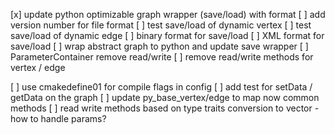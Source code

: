 [x] update python optimizable graph wrapper (save/load) with format
[ ] add version number for file format
[ ] test save/load of dynamic vertex
[ ] test save/load of dynamic edge
[ ] binary format for save/load
[ ] XML format for save/load
[ ] wrap abstract graph to python and update save wrapper
[ ] ParameterContainer remove read/write
[ ] remove read/write methods for vertex / edge

[ ] use cmakedefine01 for compile flags in config
[ ] add test for setData / getData on the graph
[ ] update py_base_vertex/edge to map now common methods
[ ] read write methods based on type traits conversion to vector
    - how to handle params?
